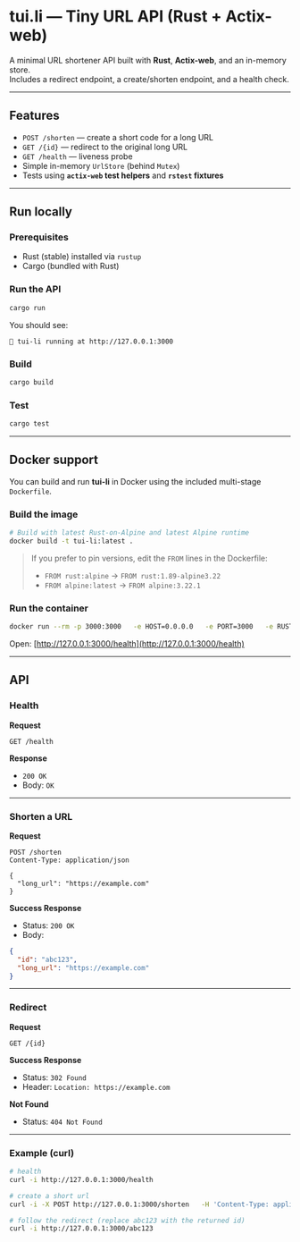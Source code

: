# tui.li — Tiny URL API (Rust + Actix-web)

A minimal URL shortener API built with **Rust**, **Actix-web**, and an in-memory store.  
Includes a redirect endpoint, a create/shorten endpoint, and a health check.

---

## Features

- `POST /shorten` — create a short code for a long URL  
- `GET /{id}` — redirect to the original long URL  
- `GET /health` — liveness probe  
- Simple in-memory `UrlStore` (behind `Mutex`)  
- Tests using **`actix-web` test helpers** and **`rstest` fixtures**

---

## Run locally

### Prerequisites
- Rust (stable) installed via `rustup`
- Cargo (bundled with Rust)

### Run the API

```bash
cargo run
```

You should see:

```
🚀 tui-li running at http://127.0.0.1:3000
```

### Build

```bash
cargo build
```

### Test

```bash
cargo test
```

---

## Docker support

You can build and run **tui-li** in Docker using the included multi-stage `Dockerfile`.

### Build the image

```bash
# Build with latest Rust-on-Alpine and latest Alpine runtime
docker build -t tui-li:latest .
```

> If you prefer to pin versions, edit the `FROM` lines in the Dockerfile:
> - `FROM rust:alpine`  → `FROM rust:1.89-alpine3.22`
> - `FROM alpine:latest` → `FROM alpine:3.22.1`

### Run the container

```bash
docker run --rm -p 3000:3000   -e HOST=0.0.0.0   -e PORT=3000   -e RUST_LOG=info   --name tui-li   tui-li:latest
```

Open: [http://127.0.0.1:3000/health](http://127.0.0.1:3000/health)

---

## API

### Health

**Request**
```
GET /health
```

**Response**
- `200 OK`
- Body: `OK`

---

### Shorten a URL

**Request**
```
POST /shorten
Content-Type: application/json

{
  "long_url": "https://example.com"
}
```

**Success Response**
- Status: `200 OK`
- Body:
```json
{
  "id": "abc123",
  "long_url": "https://example.com"
}
```

---

### Redirect

**Request**
```
GET /{id}
```

**Success Response**
- Status: `302 Found`
- Header: `Location: https://example.com`

**Not Found**
- Status: `404 Not Found`

---

### Example (curl)

```bash
# health
curl -i http://127.0.0.1:3000/health

# create a short url
curl -i -X POST http://127.0.0.1:3000/shorten   -H 'Content-Type: application/json'   -d '{"long_url":"https://example.com"}'

# follow the redirect (replace abc123 with the returned id)
curl -i http://127.0.0.1:3000/abc123
```
